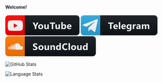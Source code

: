 #### Welcome!

[![Youtube](https://raw.githubusercontent.com/MikeCodesDotNET/ColoredBadges/master/svg/streaming/youtube.svg)](https://www.youtube.com/channel/UC32I_hakQDYMZ0wWzEm3tIA)
[![Telegram](https://raw.githubusercontent.com/MikeCodesDotNET/ColoredBadges/master/svg/social/telegram.svg)](https://t.me/tim_sharii)
[![SoundCloud](https://raw.githubusercontent.com/MikeCodesDotNET/ColoredBadges/master/svg/social/soundcloud.svg)](https://soundcloud.com/31_herz_band)

![GitHub Stats](https://github-readme-stats.vercel.app/api?username=ar1st0crat&count_private=true&show_icons=true&hide_title=true) 
<!-- <img src="https://github.com/ar1st0crat/ar1st0crat.github.io/blob/master/static/images/me2.png" height="192"> -->

![Language Stats](https://github-readme-stats.vercel.app/api/top-langs/?username=ar1st0crat&langs_count=5&hide_title=true&hide=HTML&card_width=495)


